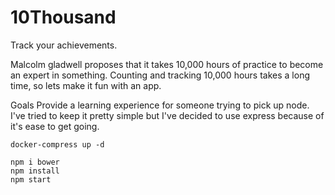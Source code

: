 # 10Thousand

Track your achievements.

Malcolm gladwell proposes that it takes 10,000 hours of practice to become an expert in something. Counting and tracking 10,000 hours takes a long time, so lets make it fun with an app.

Goals Provide a learning experience for someone trying to pick up node. I've tried to keep it pretty simple but I've decided to use express because of it's ease to get going.

```
docker-compress up -d

npm i bower
npm install
npm start
```
